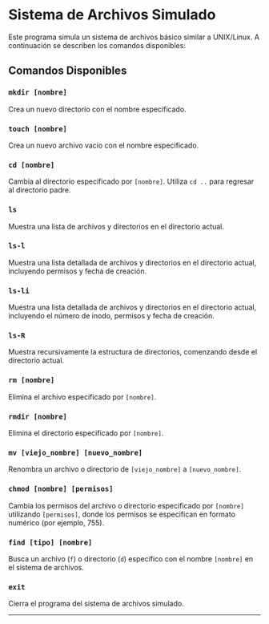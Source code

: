 # Sistema de Archivos Simulado

Este programa simula un sistema de archivos básico similar a UNIX/Linux. A continuación se describen los comandos disponibles:

## Comandos Disponibles

### `mkdir [nombre]`

Crea un nuevo directorio con el nombre especificado.

### `touch [nombre]`

Crea un nuevo archivo vacío con el nombre especificado.

### `cd [nombre]`

Cambia al directorio especificado por `[nombre]`. Utiliza `cd ..` para regresar al directorio padre.

### `ls`

Muestra una lista de archivos y directorios en el directorio actual.

### `ls-l`

Muestra una lista detallada de archivos y directorios en el directorio actual, incluyendo permisos y fecha de creación.

### `ls-li`

Muestra una lista detallada de archivos y directorios en el directorio actual, incluyendo el número de inodo, permisos y fecha de creación.

### `ls-R`

Muestra recursivamente la estructura de directorios, comenzando desde el directorio actual.

### `rm [nombre]`

Elimina el archivo especificado por `[nombre]`.

### `rmdir [nombre]`

Elimina el directorio especificado por `[nombre]`.

### `mv [viejo_nombre] [nuevo_nombre]`

Renombra un archivo o directorio de `[viejo_nombre]` a `[nuevo_nombre]`.

### `chmod [nombre] [permisos]`

Cambia los permisos del archivo o directorio especificado por `[nombre]` utilizando `[permisos]`, donde los permisos se especifican en formato numérico (por ejemplo, 755).

### `find [tipo] [nombre]`

Busca un archivo (`f`) o directorio (`d`) específico con el nombre `[nombre]` en el sistema de archivos.

### `exit`

Cierra el programa del sistema de archivos simulado.

---


